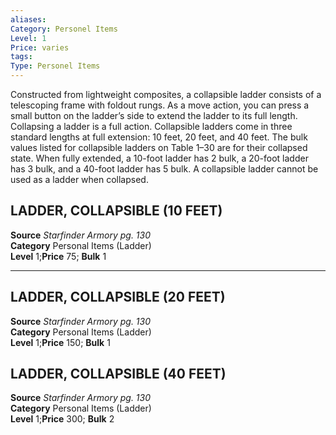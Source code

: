 ```yaml
---
aliases: 
Category: Personel Items
Level: 1
Price: varies 
tags: 
Type: Personel Items
---
```

Constructed from lightweight composites, a collapsible ladder consists of a telescoping frame with foldout rungs. As a move action, you can press a small button on the ladder’s side to extend the ladder to its full length. Collapsing a ladder is a full action. Collapsible ladders come in three standard lengths at full extension: 10 feet, 20 feet, and 40 feet. The bulk values listed for collapsible ladders on Table 1–30 are for their collapsed state. When fully extended, a 10-foot ladder has 2 bulk, a 20-foot ladder has 3 bulk, and a 40-foot ladder has 5 bulk. A collapsible ladder cannot be used as a ladder when collapsed.  

##  LADDER, COLLAPSIBLE (10 FEET)

**Source** _Starfinder Armory pg. 130_  
**Category** Personal Items (Ladder)  
**Level** 1;**Price** 75; **Bulk** 1

---

##  LADDER, COLLAPSIBLE (20 FEET)

**Source** _Starfinder Armory pg. 130_  
**Category** Personal Items (Ladder)  
**Level** 1;**Price** 150; **Bulk** 1

##  LADDER, COLLAPSIBLE (40 FEET)

**Source** _Starfinder Armory pg. 130_  
**Category** Personal Items (Ladder)  
**Level** 1;**Price** 300; **Bulk** 2
